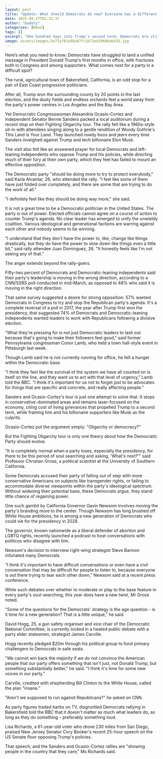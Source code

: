```yaml
---
layout: post
title: "Update: What should Democrats do now? Everyone has a different answer"
date: 2025-04-27T01:33:37
author: "badely"
categories: [News]
tags: []
excerpt: "One hundred days into Trump's second term, Democrats are still reckoning with an election loss and debating the fate of the party"
image: assets/images/3e71e781a98a87fc2b73a429690ab433.jpg
---
```


Here’s what you need to know: Democrats have struggled to land a unified message in President Donald Trump's first months in office, with fractures both in Congress and among supporters. What comes next for a party in a difficult spot?

The rural, agricultural town of Bakersfield, California, is an odd stop for a pair of East Coast progressive politicians.

After all, Trump won the surrounding county by 20 points in the last election, and the dusty fields and endless orchards feel a world away from the party's power centres in Los Angeles and the Bay Area. 

Yet Democratic Congresswoman Alexandria Ocasio-Cortez and Independent Senator Bernie Sanders packed a local auditorium during a recent stop on their Fighting Oligarchy tour. The rally felt like a 1960s-style sit-in with attendees singing along to a gentle rendition of Woody Guthrie's This Land is Your Land. They launched rowdy boos and jeers every time Sanders inveighed against Trump and tech billionaire Elon Musk.

The visit also felt like an answered prayer for local Democrats and left-leaning Independents who oppose Trump and his policies, while directing much of their fury at their own party, which they feel has failed to mount an effective opposition.

The Democratic party "should be doing more to try to protect everybody," said Karla Alcantar, 26, who attended the rally. "I feel like some of them have just folded over completely, and there are some that are trying to do the work of all."

"I definitely feel like they should be doing way more," she said.

It is not a great time to be a Democratic politician in the United States. The party is out of power. Elected officials cannot agree on a course of action to counter Trump's agenda. No clear leader has emerged to unify the unwieldy coalition. Various ideological and generational factions are warring against each other and nobody seems to be winning.

"I understand that they don't have the power to, like, change like things drastically, but they do have the power to slow down like things even a little bit," said rally attendee Juan Dominguez, 26. "It honestly feels like I'm not seeing any of that."

The anger extends beyond the rally-goers.

Fifty-two percent of Democrats and Democratic-leaning independents said their party's leadership is moving in the wrong direction, according to a CNN/SSRS poll conducted in mid-March, as opposed to 48% who said it is moving in the right direction.

That same survey suggested a desire for strong opposition: 57% wanted Democrats in Congress to try and stop the Republican party's agenda. It's a complete reversal of a poll in 2017, the year after Trump first won the presidency, that suggested 74% of Democrats and Democratic-leaning independents wanted leaders to work with Republicans following a divisive election.

"What they're pressing for is not just Democratic leaders to lash out because that's going to make their followers feel good," said former Pennsylvania congressman Conor Lamb, who held a town hall-style event in Pittsburgh last week.

Though Lamb said he is not currently running for office, he felt a hunger within the Democratic base.

"I think they feel like the survival of the system we have all counted on is itself on the line, and they want us to act with that level of urgency," Lamb told the BBC. "I think it's important for us not to forget just to be advocates for things that are specific and concrete, and really affecting people."

Sanders and Ocasio-Cortez's tour is just one attempt to solve that. It stops in conservative-dominated areas and remains laser-focused on the economy, citing cost of living grievances that propelled Trump to a second term, while framing him and his billionaire supporters like Musk as the culprits.

Ocasio-Cortez put the argument simply: "Oligarchy or democracy?"

But the Fighting Oligarchy tour is only one theory about how the Democratic Party should evolve.

"It is completely normal when a party loses, especially the presidency, for there to be this period of soul searching and asking, 'What's next?'" said Professor Christian Grose, a political scientist at the University of Southern California.

Some Democrats accused their party of falling out of step with more conservative Americans on subjects like transgender rights, or failing to accommodate diverse viewpoints within the party's ideological spectrum. Without widening their potential base, these Democrats argue, they stand little chance of regaining power. 

One such gambit by California Governor Gavin Newsom involves moving the party's branding more to the center. Though Newsom has long brushed off White House ambitions, he is among a new generation of Democrats who could vie for the presidency in 2028.

The governor, known nationwide as a liberal defender of abortion and LGBTQ rights, recently launched a podcast to host conversations with politicos who disagree with him.

Newsom's decision to interview right-wing strategist Steve Bannon infuriated many Democrats.

"I think it's important to have difficult conversations or even have a civil conversation that may be difficult for people to listen to, because everyone is out there trying to tear each other down," Newsom said at a recent press conference.

While such debates over whether to moderate or play to the base feature in every party's soul-searching, this year does have a new twist, Mr Grose noted.

"Some of the questions for the Democrats' strategy is the age question - is it time for a new generation? That is a little unique," he said.

David Hogg, 25, a gun safety organiser and vice chair of the Democratic National Committee, is currently locked in a heated public debate with a party elder statesmen, strategist James Carville.

Hogg recently pledged $20m through his political group to fund primary challengers to Democrats in safe seats. 

"We cannot win back the majority if we do not convince the American people that our party offers something that isn't just, not Donald Trump, but something substantially better," he said. "I think it's time for some new voices in our party."

Carville, credited with shepherding Bill Clinton to the White House, called the plan "insane."

"Aren't we supposed to run against Republicans?" he asked on CNN.

As party figures traded barbs on TV, disgruntled Democrats rallying in Bakersfield told the BBC that it doesn't matter as much what leaders do, as long as they do something – preferably something loud.

Lisa Richards, a 61-year-old voter who drove 230 miles from San Diego, praised New Jersey Senator Cory Booker's recent 25-hour speech on the US Senate floor opposing Trump's policies.

That speech, and the Sanders and Ocasio-Cortez rallies are "showing people in the country that they care," Ms Richards said.

